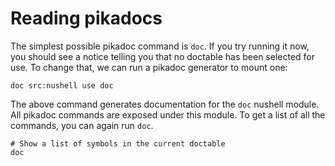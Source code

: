 # Reading pikadocs

The simplest possible pikadoc command is `doc`. If you try running it now, you should see a notice telling you that no doctable has been selected for use. To change that, we can run a pikadoc generator to mount one:

```nu
doc src:nushell use doc
```

The above command generates documentation for the `doc` nushell module. All pikadoc commands are exposed under this module. To get a list of all the commands, you can again run `doc`.

```nu
# Show a list of symbols in the current doctable
doc
```
